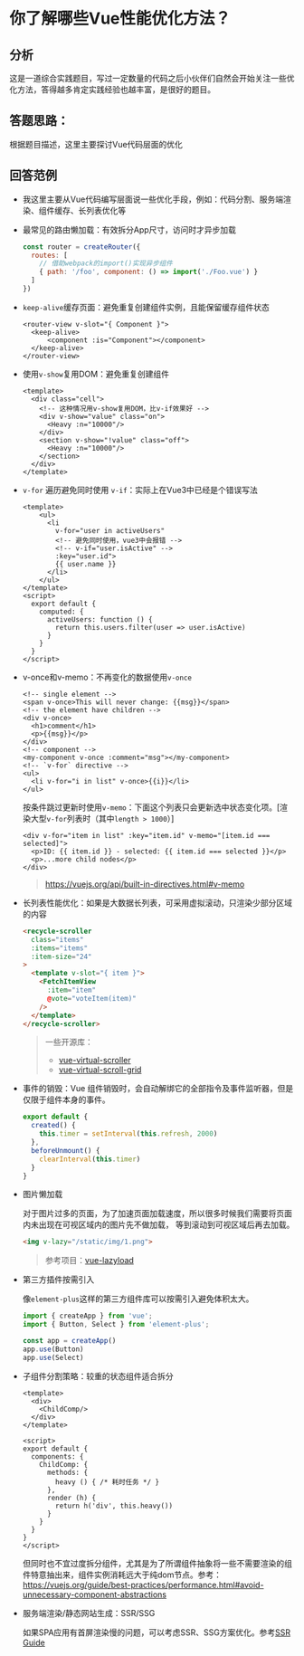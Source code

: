 # 你了解哪些Vue性能优化方法？

## 分析

这是一道综合实践题目，写过一定数量的代码之后小伙伴们自然会开始关注一些优化方法，答得越多肯定实践经验也越丰富，是很好的题目。

## 答题思路：

根据题目描述，这里主要探讨Vue代码层面的优化

## 回答范例

- 我这里主要从Vue代码编写层面说一些优化手段，例如：代码分割、服务端渲染、组件缓存、长列表优化等

- 最常见的路由懒加载：有效拆分App尺寸，访问时才异步加载

  ```js
  const router = createRouter({
    routes: [
      // 借助webpack的import()实现异步组件
      { path: '/foo', component: () => import('./Foo.vue') }
    ]
  })
  ```

  

- `keep-alive`缓存页面：避免重复创建组件实例，且能保留缓存组件状态

  ```vue
  <router-view v-slot="{ Component }">
  	<keep-alive>
    	<component :is="Component"></component>
    </keep-alive>
  </router-view>
  ```

  

- 使用`v-show`复用DOM：避免重复创建组件

  ```vue
  <template>
    <div class="cell">
      <!-- 这种情况用v-show复用DOM，比v-if效果好 -->
      <div v-show="value" class="on">
        <Heavy :n="10000"/>
      </div>
      <section v-show="!value" class="off">
        <Heavy :n="10000"/>
      </section>
    </div>
  </template>
  ```

  

- `v-for` 遍历避免同时使用 `v-if`：实际上在Vue3中已经是个错误写法

  ```vue
  <template>
      <ul>
        <li
          v-for="user in activeUsers"
          <!-- 避免同时使用，vue3中会报错 -->
          <!-- v-if="user.isActive" -->
          :key="user.id">
          {{ user.name }}
        </li>
      </ul>
  </template>
  <script>
    export default {
      computed: {
        activeUsers: function () {
          return this.users.filter(user => user.isActive)
        }
      }
    }
  </script>
  ```

  

- v-once和v-memo：不再变化的数据使用`v-once`

  ```vue
  <!-- single element -->
  <span v-once>This will never change: {{msg}}</span>
  <!-- the element have children -->
  <div v-once>
    <h1>comment</h1>
    <p>{{msg}}</p>
  </div>
  <!-- component -->
  <my-component v-once :comment="msg"></my-component>
  <!-- `v-for` directive -->
  <ul>
    <li v-for="i in list" v-once>{{i}}</li>
  </ul>
  ```

  按条件跳过更新时使用`v-memo`：下面这个列表只会更新选中状态变化项。[渲染大型`v-for`列表时（其中`length > 1000`）]

  ```vue
  <div v-for="item in list" :key="item.id" v-memo="[item.id === selected]">
    <p>ID: {{ item.id }} - selected: {{ item.id === selected }}</p>
    <p>...more child nodes</p>
  </div>
  ```

  > https://vuejs.org/api/built-in-directives.html#v-memo

  

- 长列表性能优化：如果是大数据长列表，可采用虚拟滚动，只渲染少部分区域的内容

  ```html
  <recycle-scroller
    class="items"
    :items="items"
    :item-size="24"
  >
    <template v-slot="{ item }">
      <FetchItemView
        :item="item"
        @vote="voteItem(item)"
      />
    </template>
  </recycle-scroller>
  ```

  > 一些开源库：
  >
  > - [vue-virtual-scroller](https://github.com/Akryum/vue-virtual-scroller)
  > - [vue-virtual-scroll-grid](https://github.com/rocwang/vue-virtual-scroll-grid)

  

- 事件的销毁：Vue 组件销毁时，会自动解绑它的全部指令及事件监听器，但是仅限于组件本身的事件。 

  ```js
  export default {
    created() {
      this.timer = setInterval(this.refresh, 2000)
    },
    beforeUnmount() {
      clearInterval(this.timer)
    }
  }
  ```

  

- 图片懒加载

  对于图片过多的页面，为了加速页面加载速度，所以很多时候我们需要将页面内未出现在可视区域内的图片先不做加载， 等到滚动到可视区域后再去加载。

  ```html
  <img v-lazy="/static/img/1.png">
  ```

  > 参考项目：[vue-lazyload](https://github.com/hilongjw/vue-lazyload)

  

- 第三方插件按需引入

  像`element-plus`这样的第三方组件库可以按需引入避免体积太大。

  ```js
  import { createApp } from 'vue';
  import { Button, Select } from 'element-plus';
  
  const app = createApp()
  app.use(Button)
  app.use(Select)
  ```

  

- 子组件分割策略：较重的状态组件适合拆分

  ```vue
  <template>
    <div>
      <ChildComp/>
    </div>
  </template>
  
  <script>
  export default {
    components: {
      ChildComp: {
        methods: {
          heavy () { /* 耗时任务 */ }
        },
        render (h) {
          return h('div', this.heavy())
        }
      }
    }
  }
  </script>
  ```

  但同时也不宜过度拆分组件，尤其是为了所谓组件抽象将一些不需要渲染的组件特意抽出来，组件实例消耗远大于纯dom节点。参考：https://vuejs.org/guide/best-practices/performance.html#avoid-unnecessary-component-abstractions

  

- 服务端渲染/静态网站生成：SSR/SSG

  如果SPA应用有首屏渲染慢的问题，可以考虑SSR、SSG方案优化。参考[SSR Guide](https://vuejs.org/guide/scaling-up/ssr.html) 

